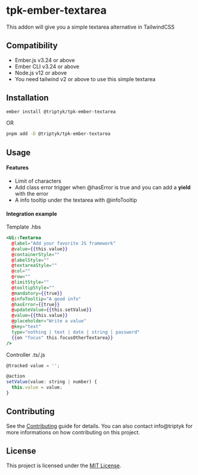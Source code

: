 tpk-ember-textarea
==============================================================================

This addon will give you a simple textarea alternative in TailwindCSS


Compatibility
------------------------------------------------------------------------------

* Ember.js v3.24 or above
* Ember CLI v3.24 or above
* Node.js v12 or above
* You need tailwind v2 or above to use this simple textarea


Installation
------------------------------------------------------------------------------

```zsh
ember install @triptyk/tpk-ember-textarea
```
OR
```zsh
pnpm add -D @triptyk/tpk-ember-textarea
```


Usage
------------------------------------------------------------------------------
#### Features

- Limit of characters
- Add class error trigger when @hasError is true and you can add a **yield** with the error
- A info tooltip under the textarea with @infoTooltip

#### Integration example 

Template .hbs
```hbs
<Ui::Textarea
  @label="Add your favorite JS framework"
  @value={{this.value}}
  @containerStyle=""
  @labelStyle=""
  @textareaStyle=""
  @col=""
  @row=""
  @limitStyle=""
  @tooltipStyle=""
  @mandatory={{true}}
  @infoTooltip="A good info"
  @hasError={{true}}
  @updateValue={{this.setValue}}
  @value={{this.value}}
  @placeholder="Write a value"
  @key="text"
  type="nothing | text | date | string | password"
  {{on "focus" this.focusOtherTextarea}}
/>
```

Controller .ts/.js
```js
@tracked value = '';

@action
setValue(value: string | number) {
  this.value = value;
}
```

Contributing
------------------------------------------------------------------------------

See the [Contributing](CONTRIBUTING.md) guide for details.
You can also contact info@triptyk for more informations on how contributing on this project.


License
------------------------------------------------------------------------------

This project is licensed under the [MIT License](LICENSE.md).
